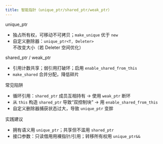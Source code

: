```yaml
---
title: 智能指针（unique_ptr/shared_ptr/weak_ptr）
---
```


unique_ptr
- 独占所有权，可移动不可拷贝；`make_unique` 优于 `new`
- 自定义删除器：`unique_ptr<T, Deleter>` 不改变大小（若 Deleter 空间优化）

shared_ptr / weak_ptr
- 引用计数共享；弱引用打破环；启用 `enable_shared_from_this`
- `make_shared` 合并分配，降低碎片

常见陷阱
- 循环引用：`shared_ptr` 成员互相持有 → 使用 `weak_ptr` 断环
- 从 `this` 构造 `shared_ptr` 导致“双控制块” → 用 `enable_shared_from_this`
- 自定义删除器捕获状态过大，导致 `unique_ptr` 变胖

实践建议
- 拥有语义用 `unique_ptr`；共享但不滥用 `shared_ptr`
- 接口参数：只读借用用裸指针/引用；转移所有权用 `unique_ptr&&`
